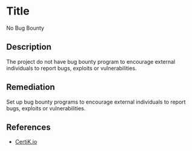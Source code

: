 # Title 
No Bug Bounty

## Description 
The project do not have bug bounty program to encourage external individuals to report bugs, exploits or vulnerabilities.

## Remediation
Set up bug bounty programs to encourage external individuals to report bugs, exploits or vulnerabilities.

## References 
* [CertiK.io](https://certik.io)
